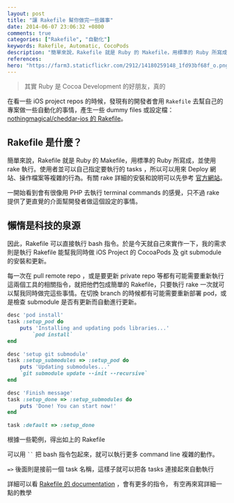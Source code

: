 ```yaml
---
layout: post
title: "讓 Rakefile 幫你做完一些雜事"
date: 2014-06-07 23:06:32 +0800
comments: true
categories: ["Rakefile", "自動化"] 
keywords: Rakefile, Automatic, CocoPods 
description: "簡單來說，Rakefile 就是 Ruby 的 Makefile，用標準的 Ruby 所寫成，並使用 rake 執行。使用者並可以自己指定要執行的 tasks ，所以可以用來 Deploy 網站、操作檔案等複雜的行為。"
references: 
hero: "https://farm3.staticflickr.com/2912/14180259148_1fd93bf68f_o.png"
---
```


> 其實 Ruby 是 Cocoa Development 的好朋友，真的

在看一些 iOS project repos 的時候，發現有的開發者會用 `Rakefile` 去幫自己的專案做一些自動化的事情，產生一些 dummy files 或設定檔：[nothingmagical/cheddar-ios 的 Rakefile](https://github.com/nothingmagical/cheddar-ios/blob/master/Rakefile)。

<!-- more -->

## Rakefile 是什麼？

簡單來說，Rakefile 就是 Ruby 的 Makefile，用標準的 Ruby 所寫成，並使用 rake 執行。使用者並可以自己指定要執行的 tasks ，所以可以用來 Deploy 網站、操作檔案等複雜的行為。有關 rake 詳細的安裝和說明可以先參考 [官方網站](http://rake.rubyforge.org/)。

一開始看到會有很像用 PHP 去執行 terminal commands 的感覺，只不過 rake 提供了更直覺的介面幫開發者做這個設定的事情。

## 懶惰是科技的泉源

因此，Rakefile 可以直接執行 bash 指令。於是今天就自己來實作一下，我的需求則是執行 Rakefile 能幫我同時做 iOS Project 的 CocoaPods 及 git submodule 的安裝和更新。

每一次在 pull remote repo ，或是要更新 private repo 等都有可能需要重新執行這兩個工具的相關指令，就把他們包成簡單的 Rakefile，只要執行 rake 一次就可以幫我同時做完這些事情。在切換 branch 的時候都有可能需要重新部署 pod，或是檢查 submodule 是否有更新而自動進行更新。

``` ruby
desc 'pod install'
task :setup_pod do
	puts 'Installing and updating pods libraries...'
		`pod install`
end
		 
desc 'setup git submodule'
task :setup_submodules => :setup_pod do
	puts 'Updating submodules...'
	`git submodule update --init --recursive`
end
				 
desc 'Finish message'
task :setup_done => :setup_submodules do
	puts 'Done! You can start now!'
end
					 
task :default => :setup_done
```

根據一些範例，得出如上的 Rakefile 

可以用 ` `` ` 把 bash 指令包起來，就可以執行更多 command line 複雜的動作。

`=>` 後面則是接前一個 task 名稱，這樣子就可以把各 tasks 連接起來自動執行

詳細可以看 [Rakefile 的 documentation](http://rake.rubyforge.org/doc/rakefile_rdoc.html) ，會有更多的指令，
有空再來寫詳細一點的教學 
